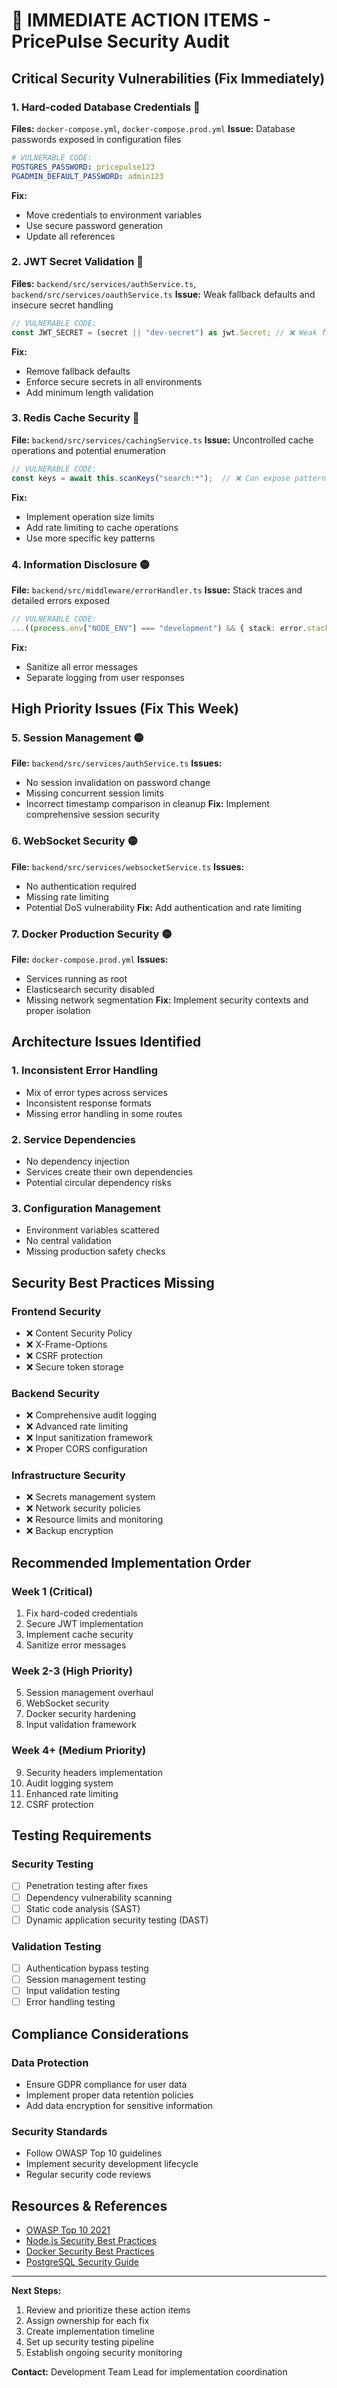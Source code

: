 # 🚨 IMMEDIATE ACTION ITEMS - PricePulse Security Audit

## Critical Security Vulnerabilities (Fix Immediately)

### 1. **Hard-coded Database Credentials** 🔴

**Files:** `docker-compose.yml`, `docker-compose.prod.yml`
**Issue:** Database passwords exposed in configuration files

```yaml
# VULNERABLE CODE:
POSTGRES_PASSWORD: pricepulse123
PGADMIN_DEFAULT_PASSWORD: admin123
```

**Fix:**

- Move credentials to environment variables
- Use secure password generation
- Update all references

### 2. **JWT Secret Validation** 🔴

**Files:** `backend/src/services/authService.ts`, `backend/src/services/oauthService.ts`
**Issue:** Weak fallback defaults and insecure secret handling

```typescript
// VULNERABLE CODE:
const JWT_SECRET = (secret || "dev-secret") as jwt.Secret; // ❌ Weak fallback
```

**Fix:**

- Remove fallback defaults
- Enforce secure secrets in all environments
- Add minimum length validation

### 3. **Redis Cache Security** 🔴

**File:** `backend/src/services/cachingService.ts`
**Issue:** Uncontrolled cache operations and potential enumeration

```typescript
// VULNERABLE CODE:
const keys = await this.scanKeys("search:*");  // ❌ Can expose patterns
```

**Fix:**

- Implement operation size limits
- Add rate limiting to cache operations
- Use more specific key patterns

### 4. **Information Disclosure** 🟡

**File:** `backend/src/middleware/errorHandler.ts`
**Issue:** Stack traces and detailed errors exposed

```typescript
// VULNERABLE CODE:
...((process.env["NODE_ENV"] === "development") && { stack: error.stack }),
```

**Fix:**

- Sanitize all error messages
- Separate logging from user responses

## High Priority Issues (Fix This Week)

### 5. **Session Management** 🟡

**File:** `backend/src/services/authService.ts`
**Issues:**

- No session invalidation on password change
- Missing concurrent session limits
- Incorrect timestamp comparison in cleanup
**Fix:** Implement comprehensive session security

### 6. **WebSocket Security** 🟡

**File:** `backend/src/services/websocketService.ts`
**Issues:**

- No authentication required
- Missing rate limiting
- Potential DoS vulnerability
**Fix:** Add authentication and rate limiting

### 7. **Docker Production Security** 🟡

**File:** `docker-compose.prod.yml`
**Issues:**

- Services running as root
- Elasticsearch security disabled
- Missing network segmentation
**Fix:** Implement security contexts and proper isolation

## Architecture Issues Identified

### 1. **Inconsistent Error Handling**

- Mix of error types across services
- Inconsistent response formats
- Missing error handling in some routes

### 2. **Service Dependencies**

- No dependency injection
- Services create their own dependencies
- Potential circular dependency risks

### 3. **Configuration Management**

- Environment variables scattered
- No central validation
- Missing production safety checks

## Security Best Practices Missing

### Frontend Security

- ❌ Content Security Policy
- ❌ X-Frame-Options
- ❌ CSRF protection
- ❌ Secure token storage

### Backend Security

- ❌ Comprehensive audit logging
- ❌ Advanced rate limiting
- ❌ Input sanitization framework
- ❌ Proper CORS configuration

### Infrastructure Security

- ❌ Secrets management system
- ❌ Network security policies
- ❌ Resource limits and monitoring
- ❌ Backup encryption

## Recommended Implementation Order

### Week 1 (Critical)

1. Fix hard-coded credentials
2. Secure JWT implementation
3. Implement cache security
4. Sanitize error messages

### Week 2-3 (High Priority)

5. Session management overhaul
6. WebSocket security
7. Docker security hardening
8. Input validation framework

### Week 4+ (Medium Priority)

9. Security headers implementation
10. Audit logging system
11. Enhanced rate limiting
12. CSRF protection

## Testing Requirements

### Security Testing

- [ ] Penetration testing after fixes
- [ ] Dependency vulnerability scanning
- [ ] Static code analysis (SAST)
- [ ] Dynamic application security testing (DAST)

### Validation Testing

- [ ] Authentication bypass testing
- [ ] Session management testing
- [ ] Input validation testing
- [ ] Error handling testing

## Compliance Considerations

### Data Protection

- Ensure GDPR compliance for user data
- Implement proper data retention policies
- Add data encryption for sensitive information

### Security Standards

- Follow OWASP Top 10 guidelines
- Implement security development lifecycle
- Regular security code reviews

## Resources & References

- [OWASP Top 10 2021](https://owasp.org/www-project-top-ten/)
- [Node.js Security Best Practices](https://nodejs.org/en/docs/guides/security/)
- [Docker Security Best Practices](https://docs.docker.com/engine/security/)
- [PostgreSQL Security Guide](https://www.postgresql.org/docs/current/security.html)

---

**Next Steps:**

1. Review and prioritize these action items
2. Assign ownership for each fix
3. Create implementation timeline
4. Set up security testing pipeline
5. Establish ongoing security monitoring

**Contact:** Development Team Lead for implementation coordination
